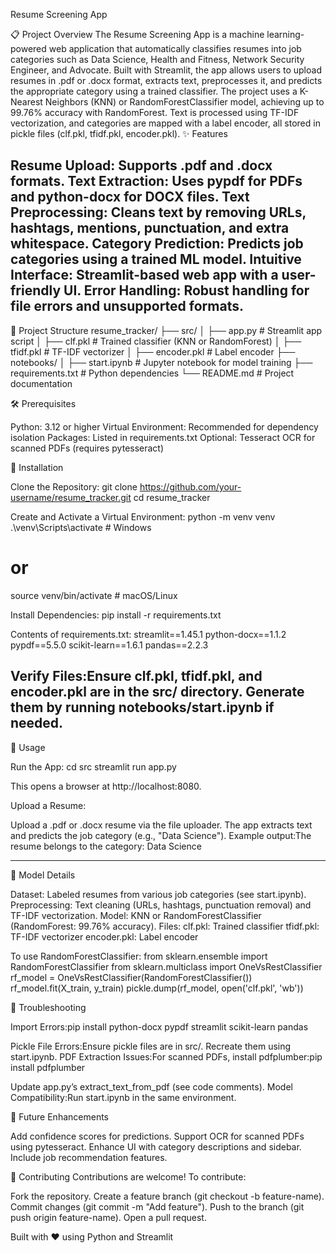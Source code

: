Resume Screening App

📋 Project Overview
The Resume Screening App is a machine learning-powered web application that automatically classifies resumes into job categories such as Data Science, Health and Fitness, Network Security Engineer, and Advocate. Built with Streamlit, the app allows users to upload resumes in .pdf or .docx format, extracts text, preprocesses it, and predicts the appropriate category using a trained classifier.
The project uses a K-Nearest Neighbors (KNN) or RandomForestClassifier model, achieving up to 99.76% accuracy with RandomForest. Text is processed using TF-IDF vectorization, and categories are mapped with a label encoder, all stored in pickle files (clf.pkl, tfidf.pkl, encoder.pkl).
✨ Features

Resume Upload: Supports .pdf and .docx formats.
Text Extraction: Uses pypdf for PDFs and python-docx for DOCX files.
Text Preprocessing: Cleans text by removing URLs, hashtags, mentions, punctuation, and extra whitespace.
Category Prediction: Predicts job categories using a trained ML model.
Intuitive Interface: Streamlit-based web app with a user-friendly UI.
Error Handling: Robust handling for file errors and unsupported formats.
--------------------------------------------------------------------------------------------------------------------------------------------------------------------------------------------------------------------
📁 Project Structure
resume_tracker/
├── src/
│   ├── app.py              # Streamlit app script
│   ├── clf.pkl             # Trained classifier (KNN or RandomForest)
│   ├── tfidf.pkl          # TF-IDF vectorizer
│   ├── encoder.pkl        # Label encoder
├── notebooks/
│   ├── start.ipynb         # Jupyter notebook for model training
├── requirements.txt         # Python dependencies
└── README.md               # Project documentation

🛠️ Prerequisites

Python: 3.12 or higher
Virtual Environment: Recommended for dependency isolation
Packages: Listed in requirements.txt
Optional: Tesseract OCR for scanned PDFs (requires pytesseract)

🚀 Installation

Clone the Repository:
git clone https://github.com/your-username/resume_tracker.git
cd resume_tracker


Create and Activate a Virtual Environment:
python -m venv venv
.\venv\Scripts\activate  # Windows
# or
source venv/bin/activate  # macOS/Linux


Install Dependencies:
pip install -r requirements.txt

Contents of requirements.txt:
streamlit==1.45.1
python-docx==1.1.2
pypdf==5.5.0
scikit-learn==1.6.1
pandas==2.2.3


Verify Files:Ensure clf.pkl, tfidf.pkl, and encoder.pkl are in the src/ directory. Generate them by running notebooks/start.ipynb if needed.
--------------------------------------------------------------------------------------------------------------------------------------------------------------------------------------------------------------

🎯 Usage

Run the App:
cd src
streamlit run app.py

This opens a browser at http://localhost:8080.

Upload a Resume:

Upload a .pdf or .docx resume via the file uploader.
The app extracts text and predicts the job category (e.g., "Data Science").
Example output:The resume belongs to the category: Data Science



------------------------------------------------------------------------------------------------------------------------------------------------------------------------------------------------------------

🧠 Model Details

Dataset: Labeled resumes from various job categories (see start.ipynb).
Preprocessing: Text cleaning (URLs, hashtags, punctuation removal) and TF-IDF vectorization.
Model: KNN or RandomForestClassifier (RandomForest: 99.76% accuracy).
Files:
clf.pkl: Trained classifier
tfidf.pkl: TF-IDF vectorizer
encoder.pkl: Label encoder



To use RandomForestClassifier:
from sklearn.ensemble import RandomForestClassifier
from sklearn.multiclass import OneVsRestClassifier
rf_model = OneVsRestClassifier(RandomForestClassifier())
rf_model.fit(X_train, y_train)
pickle.dump(rf_model, open('clf.pkl', 'wb'))

🐛 Troubleshooting

Import Errors:pip install python-docx pypdf streamlit scikit-learn pandas


Pickle File Errors:Ensure pickle files are in src/. Recreate them using start.ipynb.
PDF Extraction Issues:For scanned PDFs, install pdfplumber:pip install pdfplumber

Update app.py’s extract_text_from_pdf (see code comments).
Model Compatibility:Run start.ipynb in the same environment.

🌟 Future Enhancements

Add confidence scores for predictions.
Support OCR for scanned PDFs using pytesseract.
Enhance UI with category descriptions and sidebar.
Include job recommendation features.

🤝 Contributing
Contributions are welcome! To contribute:

Fork the repository.
Create a feature branch (git checkout -b feature-name).
Commit changes (git commit -m "Add feature").
Push to the branch (git push origin feature-name).
Open a pull request.




Built with ❤️ using Python and Streamlit
